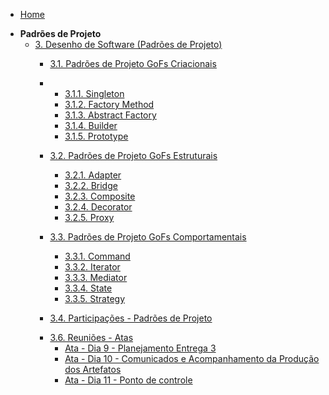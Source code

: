 - [Home](/)
<!-- - [Projetos](/Projeto/Projeto.md) -->

- **Padrões de Projeto**
  - [3. Desenho de Software (Padrões de Projeto)](/PadroesDeProjeto/3.PadroesDeProjeto.md)
    - [3.1. Padrões de Projeto GoFs Criacionais](/PadroesDeProjeto/3.1.GoFsCriacionais.md)
    - 
      - [3.1.1. Singleton](/PadroesDeProjeto/3.1.1GoFsCriacionais-Singleton.md)
      - [3.1.2. Factory Method](/PadroesDeProjeto/3.1.2.FactoryMethod.md)
      - [3.1.3. Abstract Factory](/PadroesDeProjeto/3.1.3.Abstract-factory.md)
      - [3.1.4. Builder](/PadroesDeProjeto/3.1.4.Builder.md)
      - [3.1.5. Prototype](/PadroesDeProjeto/3.1.5.Prototype.md)

    - [3.2. Padrões de Projeto GoFs Estruturais](/PadroesDeProjeto/3.2.GoFsEstruturais.md)
      - [3.2.1. Adapter](/PadroesDeProjeto/3.2.1.GoFsEstruturais-Adapter.md)
      - [3.2.2. Bridge](/PadroesDeProjeto/3.2.2.Bridge.md)
      - [3.2.3. Composite](/PadroesDeProjeto/3.2.3.Composite.md)
      - [3.2.4. Decorator](/PadroesDeProjeto/3.2.4.Decorator.md)
      - [3.2.5. Proxy](/PadroesDeProjeto/3.2.5.Proxy.md) 
    - [3.3. Padrões de Projeto GoFs Comportamentais](/PadroesDeProjeto/3.3.GoFsComportamentais.md)
      - [3.3.1. Command](/PadroesDeProjeto/3.3.1.GoFsComportamentais-Command)
      - [3.3.2. Iterator](PadroesDeProjeto/3.3.2.Iterator.md)
      - [3.3.3. Mediator](/PadroesDeProjeto/3.3.3.Mediator.md)
      - [3.3.4. State](/PadroesDeProjeto/3.3.4GoFsComportamentais-State.md)
      - [3.3.5. Strategy](/PadroesDeProjeto/3.3.5.Strategy.md)
    - [3.4. Participações - Padrões de Projeto](/PadroesDeProjeto/3.4.ParticipacoesPadroes.md)
    <!-- - [3.5. Iniciativas Extras - Padrões de Projeto](/PadroesDeProjeto/3.5.IniciativasExtras.md) -->
    - [3.6. Reuniões - Atas](/PadroesDeProjeto/Atas/ReunioesEAtas.md)
      - [Ata - Dia 9 - Planejamento Entrega 3](/PadroesDeProjeto/Atas/Ata20052025.md)
      - [Ata - Dia 10 - Comunicados e Acompanhamento da Produção dos Artefatos](/PadroesDeProjeto/Atas/Ata27052025.md)
      - [Ata - Dia 11 - Ponto de controle](/PadroesDeProjeto/Atas/Ata31052025.md)
